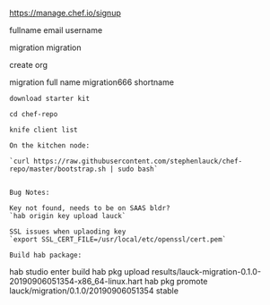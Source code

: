 https://manage.chef.io/signup

fullname
email
username


migration
migration

create org

migration full name
migration666 shortname

`download starter kit`

```
cd chef-repo

knife client list

On the kitchen node:

`curl https://raw.githubusercontent.com/stephenlauck/chef-repo/master/bootstrap.sh | sudo bash`


Bug Notes:

Key not found, needs to be on SAAS bldr?
`hab origin key upload lauck`

SSL issues when uplaoding key
`export SSL_CERT_FILE=/usr/local/etc/openssl/cert.pem`

Build hab package:

```
hab studio enter
build
hab pkg upload results/lauck-migration-0.1.0-20190906051354-x86_64-linux.hart
hab pkg promote lauck/migration/0.1.0/20190906051354 stable
```